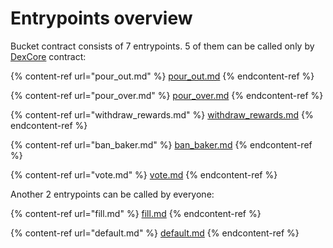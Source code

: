 # Entrypoints overview

Bucket contract consists of 7 entrypoints. 5 of them can be called only by [DexCore](../../dexcore-contract/) contract:

{% content-ref url="pour_out.md" %}
[pour\_out.md](pour\_out.md)
{% endcontent-ref %}

{% content-ref url="pour_over.md" %}
[pour\_over.md](pour\_over.md)
{% endcontent-ref %}

{% content-ref url="withdraw_rewards.md" %}
[withdraw\_rewards.md](withdraw\_rewards.md)
{% endcontent-ref %}

{% content-ref url="ban_baker.md" %}
[ban\_baker.md](ban\_baker.md)
{% endcontent-ref %}

{% content-ref url="vote.md" %}
[vote.md](vote.md)
{% endcontent-ref %}

Another 2 entrypoints can be called by everyone:

{% content-ref url="fill.md" %}
[fill.md](fill.md)
{% endcontent-ref %}

{% content-ref url="default.md" %}
[default.md](default.md)
{% endcontent-ref %}
